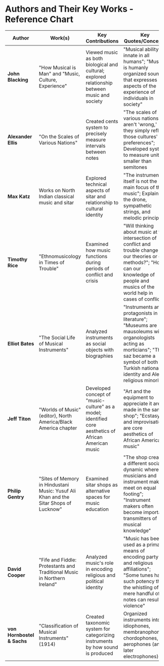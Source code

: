 # Authors and Their Key Works - Reference Chart

| Author | Work(s) | Key Contributions | Key Quotes/Concepts |
|--------|---------|-------------------|---------------------|
| **John Blacking** | "How Musical is Man" and "Music, Culture, Experience" | Viewed music as both biological and cultural; explored relationship between music and society | "Musical ability is innate in all humans"; "Music is humanly organized sound that expresses aspects of the experience of individuals in society" |
| **Alexander Ellis** | "On the Scales of Various Nations" | Created cents system to precisely measure intervals between notes | "The scales of various nations aren't 'wrong,' they simply reflect those cultures' preferences"; Developed system to measure units smaller than semitones |
| **Max Katz** | Works on North Indian classical music and sitar | Explored technical aspects of sitar and relationship to cultural identity | "The instrument itself is not the main focus of this music"; Explained the drone, sympathetic strings, and melodic principles |
| **Timothy Rice** | "Ethnomusicology in Times of Trouble" | Examined how music functions during periods of conflict and crisis | "Will thinking about music at the intersection of conflict and trouble change our theories or our methods?"; "How can our knowledge of people and musics of the world help in cases of conflict?" |
| **Elliot Bates** | "The Social Life of Musical Instruments" | Analyzed instruments as social objects with biographies | "Instruments are protagonists in literature"; "Museums are mausoleums with organologists acting as morticians"; "The saz became a symbol of both Turkish national identity and Alevi religious minority" |
| **Jeff Titon** | "Worlds of Music" (editor), North America/Black America chapter | Developed concept of "music-culture" as a model; identified core aesthetics of African American music | "Art and the equipment to appreciate it are made in the same shop"; "Ecstasy and improvisation are core aesthetics of African American music" |
| **Philip Gentry** | "Sites of Memory in Hindustani Music: Yusuf Ali Khan and the Sitar Shops of Lucknow" | Examined sitar shops as alternative spaces for music education | "The shop creates a different social dynamic where musicians and instrument makers meet on equal footing"; "Instrument makers often become important transmitters of musical knowledge" |
| **David Cooper** | "Fife and Fiddle: Protestants and Traditional Music in Northern Ireland" | Analyzed music's role in encoding religious and political identity | "Music has been used as a primary means of encoding party and religious affiliations"; "Some tunes have such potency that the whistling of a mere handful of notes can result in violence" |
| **von Hornbostel & Sachs** | "Classification of Musical Instruments" (1914) | Created taxonomic system for categorizing instruments by how sound is produced | Organized instruments into idiophones, membranophones, chordophones, aerophones (and later electrophones) |
